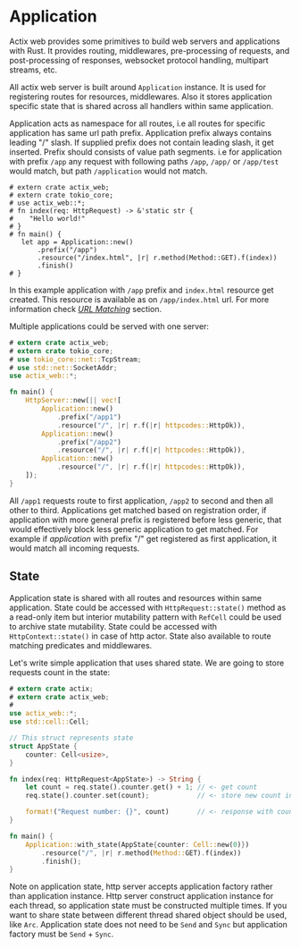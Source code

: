 # Application

Actix web provides some primitives to build web servers and applications with Rust.
It provides routing, middlewares, pre-processing of requests, and post-processing of responses,
websocket protocol handling, multipart streams, etc.

All actix web server is built around `Application` instance.
It is used for registering routes for resources, middlewares.
Also it stores application specific state that is shared across all handlers
within same application.

Application acts as namespace for all routes, i.e all routes for specific application
has same url path prefix. Application prefix always contains leading "/" slash. 
If supplied prefix does not contain leading slash, it get inserted. 
Prefix should consists of value path segments. i.e for application with prefix `/app` 
any request with following paths `/app`, `/app/` or `/app/test` would match,
but path `/application` would not match.

```rust,ignore
# extern crate actix_web;
# extern crate tokio_core;
# use actix_web::*;
# fn index(req: HttpRequest) -> &'static str {
#    "Hello world!"
# }
# fn main() {
   let app = Application::new()
       .prefix("/app")
       .resource("/index.html", |r| r.method(Method::GET).f(index))
       .finish()
# }
```

In this example application with `/app` prefix and `index.html` resource
get created. This resource is available as on `/app/index.html` url.
For more information check 
[*URL Matching*](./qs_5.html#using-a-application-prefix-to-compose-applications) section.

Multiple applications could be served with one server:

```rust
# extern crate actix_web;
# extern crate tokio_core;
# use tokio_core::net::TcpStream;
# use std::net::SocketAddr;
use actix_web::*;

fn main() {
    HttpServer::new(|| vec![
        Application::new()
            .prefix("/app1")
            .resource("/", |r| r.f(|r| httpcodes::HttpOk)),
        Application::new()
            .prefix("/app2")
            .resource("/", |r| r.f(|r| httpcodes::HttpOk)),
        Application::new()
            .resource("/", |r| r.f(|r| httpcodes::HttpOk)),
    ]);
}
```

All `/app1` requests route to first application, `/app2` to second and then all other to third.
Applications get matched based on registration order, if application with more general
prefix is registered before less generic, that would effectively block less generic
application to get matched. For example if *application* with prefix "/" get registered
as first application, it would match all incoming requests.

## State

Application state is shared with all routes and resources within same application.
State could be accessed with `HttpRequest::state()` method as a read-only item
but interior mutability pattern with `RefCell` could be used to archive state mutability.
State could be accessed with `HttpContext::state()` in case of http actor.
State also available to route matching predicates and middlewares.

Let's write simple application that uses shared state. We are going to store requests count
in the state:

```rust
# extern crate actix;
# extern crate actix_web;
#
use actix_web::*;
use std::cell::Cell;

// This struct represents state
struct AppState {
    counter: Cell<usize>,
}

fn index(req: HttpRequest<AppState>) -> String {
    let count = req.state().counter.get() + 1; // <- get count
    req.state().counter.set(count);            // <- store new count in state

    format!("Request number: {}", count)       // <- response with count
}

fn main() {
    Application::with_state(AppState{counter: Cell::new(0)})
        .resource("/", |r| r.method(Method::GET).f(index))
        .finish();
}
```

Note on application state, http server accepts application factory rather than application
instance. Http server construct application instance for each thread, so application state
must be constructed multiple times. If you want to share state between different thread
shared object should be used, like `Arc`. Application state does not need to be `Send` and `Sync`
but application factory must be `Send` + `Sync`.
